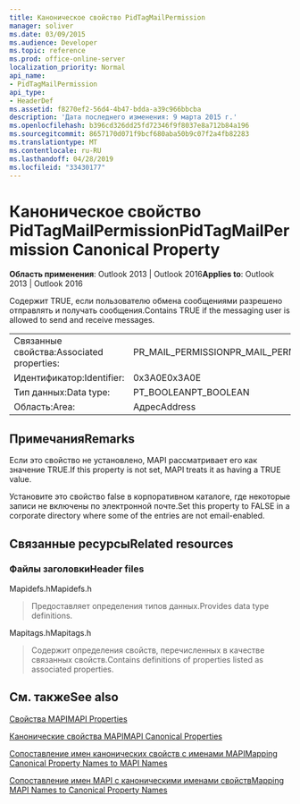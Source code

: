 ```yaml
---
title: Каноническое свойство PidTagMailPermission
manager: soliver
ms.date: 03/09/2015
ms.audience: Developer
ms.topic: reference
ms.prod: office-online-server
localization_priority: Normal
api_name:
- PidTagMailPermission
api_type:
- HeaderDef
ms.assetid: f8270ef2-56d4-4b47-bdda-a39c966bbcba
description: 'Дата последнего изменения: 9 марта 2015 г.'
ms.openlocfilehash: b396cd326dd25fd72346f9f8037e8a712b84a196
ms.sourcegitcommit: 8657170d071f9bcf680aba50b9c07f2a4fb82283
ms.translationtype: MT
ms.contentlocale: ru-RU
ms.lasthandoff: 04/28/2019
ms.locfileid: "33430177"
---
```

# <a name="pidtagmailpermission-canonical-property"></a><span data-ttu-id="0df43-103">Каноническое свойство PidTagMailPermission</span><span class="sxs-lookup"><span data-stu-id="0df43-103">PidTagMailPermission Canonical Property</span></span>

  
  
<span data-ttu-id="0df43-104">**Область применения**: Outlook 2013 | Outlook 2016</span><span class="sxs-lookup"><span data-stu-id="0df43-104">**Applies to**: Outlook 2013 | Outlook 2016</span></span> 
  
<span data-ttu-id="0df43-105">Содержит TRUE, если пользователю обмена сообщениями разрешено отправлять и получать сообщения.</span><span class="sxs-lookup"><span data-stu-id="0df43-105">Contains TRUE if the messaging user is allowed to send and receive messages.</span></span> 
  
|||
|:-----|:-----|
|<span data-ttu-id="0df43-106">Связанные свойства:</span><span class="sxs-lookup"><span data-stu-id="0df43-106">Associated properties:</span></span>  <br/> |<span data-ttu-id="0df43-107">PR_MAIL_PERMISSION</span><span class="sxs-lookup"><span data-stu-id="0df43-107">PR_MAIL_PERMISSION</span></span>  <br/> |
|<span data-ttu-id="0df43-108">Идентификатор:</span><span class="sxs-lookup"><span data-stu-id="0df43-108">Identifier:</span></span>  <br/> |<span data-ttu-id="0df43-109">0x3A0E</span><span class="sxs-lookup"><span data-stu-id="0df43-109">0x3A0E</span></span>  <br/> |
|<span data-ttu-id="0df43-110">Тип данных:</span><span class="sxs-lookup"><span data-stu-id="0df43-110">Data type:</span></span>  <br/> |<span data-ttu-id="0df43-111">PT_BOOLEAN</span><span class="sxs-lookup"><span data-stu-id="0df43-111">PT_BOOLEAN</span></span>  <br/> |
|<span data-ttu-id="0df43-112">Область:</span><span class="sxs-lookup"><span data-stu-id="0df43-112">Area:</span></span>  <br/> |<span data-ttu-id="0df43-113">Адрес</span><span class="sxs-lookup"><span data-stu-id="0df43-113">Address</span></span>  <br/> |
   
## <a name="remarks"></a><span data-ttu-id="0df43-114">Примечания</span><span class="sxs-lookup"><span data-stu-id="0df43-114">Remarks</span></span>

<span data-ttu-id="0df43-115">Если это свойство не установлено, MAPI рассматривает его как значение TRUE.</span><span class="sxs-lookup"><span data-stu-id="0df43-115">If this property is not set, MAPI treats it as having a TRUE value.</span></span> 
  
<span data-ttu-id="0df43-116">Установите это свойство false в корпоративном каталоге, где некоторые записи не включены по электронной почте.</span><span class="sxs-lookup"><span data-stu-id="0df43-116">Set this property to FALSE in a corporate directory where some of the entries are not email-enabled.</span></span> 
  
## <a name="related-resources"></a><span data-ttu-id="0df43-117">Связанные ресурсы</span><span class="sxs-lookup"><span data-stu-id="0df43-117">Related resources</span></span>

### <a name="header-files"></a><span data-ttu-id="0df43-118">Файлы заголовки</span><span class="sxs-lookup"><span data-stu-id="0df43-118">Header files</span></span>

<span data-ttu-id="0df43-119">Mapidefs.h</span><span class="sxs-lookup"><span data-stu-id="0df43-119">Mapidefs.h</span></span>
  
> <span data-ttu-id="0df43-120">Предоставляет определения типов данных.</span><span class="sxs-lookup"><span data-stu-id="0df43-120">Provides data type definitions.</span></span>
    
<span data-ttu-id="0df43-121">Mapitags.h</span><span class="sxs-lookup"><span data-stu-id="0df43-121">Mapitags.h</span></span>
  
> <span data-ttu-id="0df43-122">Содержит определения свойств, перечисленных в качестве связанных свойств.</span><span class="sxs-lookup"><span data-stu-id="0df43-122">Contains definitions of properties listed as associated properties.</span></span>
    
## <a name="see-also"></a><span data-ttu-id="0df43-123">См. также</span><span class="sxs-lookup"><span data-stu-id="0df43-123">See also</span></span>



[<span data-ttu-id="0df43-124">Свойства MAPI</span><span class="sxs-lookup"><span data-stu-id="0df43-124">MAPI Properties</span></span>](mapi-properties.md)
  
[<span data-ttu-id="0df43-125">Канонические свойства MAPI</span><span class="sxs-lookup"><span data-stu-id="0df43-125">MAPI Canonical Properties</span></span>](mapi-canonical-properties.md)
  
[<span data-ttu-id="0df43-126">Сопоставление имен канонических свойств с именами MAPI</span><span class="sxs-lookup"><span data-stu-id="0df43-126">Mapping Canonical Property Names to MAPI Names</span></span>](mapping-canonical-property-names-to-mapi-names.md)
  
[<span data-ttu-id="0df43-127">Сопоставление имен MAPI с каноническими именами свойств</span><span class="sxs-lookup"><span data-stu-id="0df43-127">Mapping MAPI Names to Canonical Property Names</span></span>](mapping-mapi-names-to-canonical-property-names.md)

